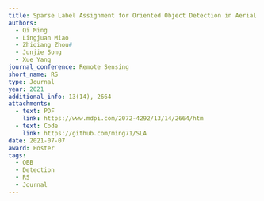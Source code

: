 ```yaml
---
title: Sparse Label Assignment for Oriented Object Detection in Aerial Images
authors:
  - Qi Ming
  - Lingjuan Miao
  - Zhiqiang Zhou#
  - Junjie Song
  - Xue Yang
journal_conference: Remote Sensing
short_name: RS
type: Journal
year: 2021
additional_info: 13(14), 2664
attachments:
  - text: PDF
    link: https://www.mdpi.com/2072-4292/13/14/2664/htm
  - text: Code
    link: https://github.com/ming71/SLA
date: 2021-07-07
award: Poster
tags:
  - OBB
  - Detection
  - RS
  - Journal
---
```

